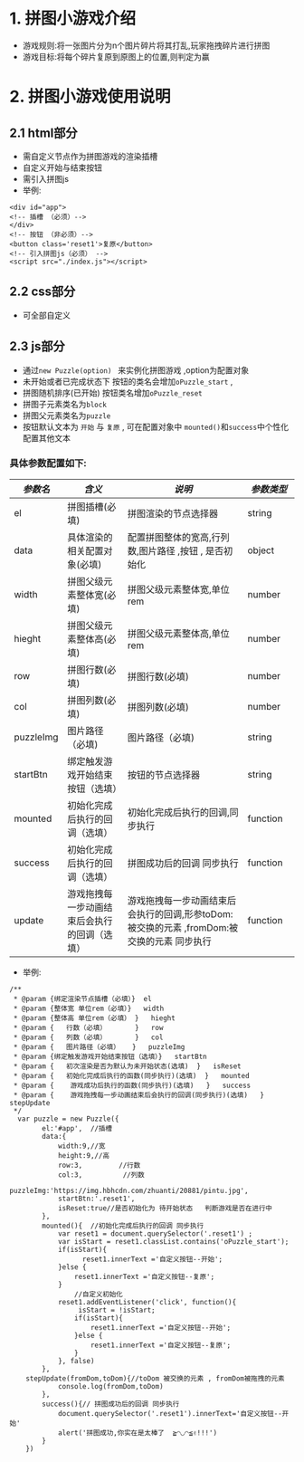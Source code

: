 # 1. 拼图小游戏介绍
- 游戏规则:将一张图片分为n个图片碎片将其打乱,玩家拖拽碎片进行拼图
- 游戏目标:将每个碎片复原到原图上的位置,则判定为赢
# 2. 拼图小游戏使用说明
## 2.1   html部分
- 需自定义节点作为拼图游戏的渲染插槽
- 自定义开始与结束按钮
- 需引入拼图js
- 举例:
```
<div id="app">
<!-- 插槽 （必须）-->
</div>
<!-- 按钮 （非必须）-->
<button class='reset1'>复原</button>
<!-- 引入拼图js（必须） -->
<script src="./index.js"></script>		
```
## 2.2   css部分
- 可全部自定义
## 2.3   js部分
- 通过`new Puzzle(option) ` 来实例化拼图游戏 ,option为配置对象
- 未开始或者已完成状态下 按钮的类名会增加`oPuzzle_start` , 
- 拼图随机排序(已开始) 按钮类名增加`oPuzzle_reset` 
- 拼图子元素类名为`block`
- 拼图父元素类名为`puzzle`
- 按钮默认文本为 `开始` 与  `复原` , 可在配置对象中 `mounted()`和`success`中个性化配置其他文本
### 具体参数配置如下:
| *参数名* | *含义*                | *说明*                                              |*参数类型*                                              |
| -------- | --------------------- | --------------------------------------------------- |  --------------------------------------------------- |   
| el      | 拼图插槽(必填)                |      拼图渲染的节点选择器                         |     string　　|
| data    | 具体渲染的相关配置对象(必填)        |   配置拼图整体的宽高,行列数,图片路径 ,按钮 , 是否初始化  |  object|
| width      | 拼图父级元素整体宽(必填)               | 拼图父级元素整体宽,单位rem                        |  number |
| hieght      | 拼图父级元素整体高(必填)               | 拼图父级元素整体高,单位rem                         |   number|
| row      | 拼图行数(必填)               | 拼图行数(必填)                          |  number|
| col      | 拼图列数(必填)               | 拼图列数(必填)                        |number|
| puzzleImg   | 图片路径（必填)            | 图片路径（必填)                       |  string|
| startBtn   |   绑定触发游戏开始结束按钮（选填）      |      按钮的节点选择器       |string|
| mounted   |   初始化完成后执行的回调（选填）      |      初始化完成后执行的回调,同步执行       |function|
| success   |   初始化完成后执行的回调（选填）      |      拼图成功后的回调 同步执行       |function|
| update   |   游戏拖拽每一步动画结束后会执行的回调（选填）      |      游戏拖拽每一步动画结束后会执行的回调,形参toDom:被交换的元素 ,fromDom:被交换的元素 同步执行       |function|
- 举例:
```
/**
 * @param {绑定渲染节点插槽（必填）}  el
 * @param {整体宽 单位rem（必填）}   width
 * @param {整体高 单位rem（必填） }   hieght
 * @param {   行数（必填）       }   row
 * @param {   列数（必填）       }   col
 * @param {   图片路径（必填）   }   puzzleImg
 * @param {绑定触发游戏开始结束按钮（选填）}   startBtn
 * @param {   初次渲染是否为默认为未开始状态(选填)  }   isReset
 * @param {   初始化完成后执行的函数(同步执行)(选填)  }   mounted
 * @param {    游戏成功后执行的函数(同步执行)(选填)   }   success
 * @param {    游戏拖拽每一步动画结束后会执行的回调(同步执行)(选填)   }  stepUpdate
 */
  var puzzle = new Puzzle({
        el:'#app',  //插槽
        data:{
            width:9,//宽
            height:9,//高
            row:3,         //行数
            col:3,          //列数
            puzzleImg:'https://img.hbhcdn.com/zhuanti/20881/pintu.jpg',
            startBtn:'.reset1',
            isReset:true//是否初始化为 待开始状态   判断游戏是否在进行中
        },
        mounted(){  //初始化完成后执行的回调 同步执行
        	var reset1 = document.querySelector('.reset1') ; 
        	var isStart = reset1.classList.contains('oPuzzle_start');
        	if(isStart){ 
    			  reset1.innerText ='自定义按钮--开始';
        	}else {
        		reset1.innerText ='自定义按钮--复原';
        	} 
        		//自定义初始化
        	reset1.addEventListener('click', function(){
        		 isStart = !isStart;
        		if(isStart){ 
        			reset1.innerText ='自定义按钮--开始';
	        	}else {
	        		reset1.innerText ='自定义按钮--复原';
	        	}
        	}, false)
        },
	stepUpdate(fromDom,toDom){//toDom 被交换的元素 , fromDom被拖拽的元素
            console.log(fromDom,toDom)
        },
        success(){// 拼图成功后的回调 同步执行
            document.querySelector('.reset1').innerText='自定义按钮--开始'
            alert('拼图成功,你实在是太棒了  ≧◠◡◠≦✌!!!')
        }         
    })
   
```
